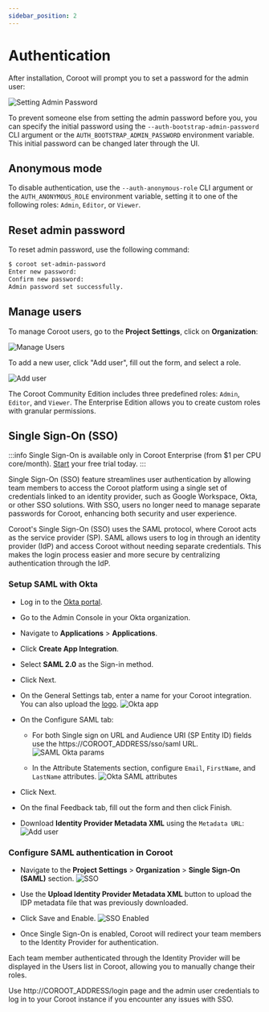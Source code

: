 ```yaml
---
sidebar_position: 2
---
```


# Authentication

After installation, Coroot will prompt you to set a password for the admin user:

<img alt="Setting Admin Password" src="/img/docs/admin_password.png" class="card w-1200"/>

To prevent someone else from setting the admin password before you, you can specify the initial password using the 
`--auth-bootstrap-admin-password` CLI argument or the `AUTH_BOOTSTRAP_ADMIN_PASSWORD` environment variable. 
This initial password can be changed later through the UI.

## Anonymous mode

To disable authentication, use the `--auth-anonymous-role` CLI argument or the `AUTH_ANONYMOUS_ROLE` environment variable, 
setting it to one of the following roles: `Admin`, `Editor`, or `Viewer`.

## Reset admin password

To reset admin password, use the following command:

```bash
$ coroot set-admin-password
Enter new password:
Confirm new password:
Admin password set successfully.
```

## Manage users

To manage Coroot users, go to the **Project Settings**, click on **Organization**:

<img alt="Manage Users" src="/img/docs/users.png" class="card w-1200"/>

To add a new user, click "Add user", fill out the form, and select a role.

<img alt="Add user" src="/img/docs/add_user.png"  class="card w-600"/>

The Coroot Community Edition includes three predefined roles: `Admin`, `Editor`, and `Viewer`. 
The Enterprise Edition allows you to create custom roles with granular permissions.

## Single Sign-On (SSO)

:::info
Single Sign-On is available only in Coroot Enterprise (from $1 per CPU core/month). [Start](https://coroot.com/account) your free trial today.
:::

Single Sign-On (SSO) feature streamlines user authentication by allowing team members to access the Coroot platform using 
a single set of credentials linked to an identity provider, such as Google Workspace, Okta, or other SSO solutions. 
With SSO, users no longer need to manage separate passwords for Coroot, enhancing both security and user experience.

Coroot's Single Sign-On (SSO) uses the SAML protocol, where Coroot acts as the service provider (SP). 
SAML allows users to log in through an identity provider (IdP) and access Coroot without needing separate credentials. 
This makes the login process easier and more secure by centralizing authentication through the IdP.

### Setup SAML with Okta

* Log in to the [Okta portal](https://login.okta.com/).
* Go to the Admin Console in your Okta organization.
* Navigate to **Applications** > **Applications**.
* Click **Create App Integration**.
* Select **SAML 2.0** as the Sign-in method.
* Click Next.
* On the General Settings tab, enter a name for your Coroot integration. You can also upload the [logo](https://coroot.com/static/img/coroot_512.png).
  <img alt="Okta app" src="/img/docs/saml_okta_app.png" class="card w-600"/>

* On the Configure SAML tab:
  * For both Single sign on URL and Audience URI (SP Entity ID) fields use the https://COROOT_ADDRESS/sso/saml URL.  
    <img alt="SAML Okta params" src="/img/docs/saml_okta_params.png"  class="card w-600"/>

  * In the Attribute Statements section, configure `Email`, `FirstName`, and `LastName` attributes.
    <img alt="Okta SAML attributes" src="/img/docs/saml_okta_attributes.png" class="card w-600"/>
  
* Click Next.
* On the final Feedback tab, fill out the form and then click Finish.
* Download **Identity Provider Metadata XML** using the `Metadata URL`:
  <img alt="Add user" src="/img/docs/saml_okta_metadata.png" class="card w-600"/>

### Configure SAML authentication in Coroot

* Navigate to the **Project Settings** > **Organization** > **Single Sign-On (SAML)** section.
  <img alt="SSO" src="/img/docs/saml_upload_metadata.png" class="card w-800"/>
  
* Use the **Upload Identity Provider Metadata XML** button to upload the IDP metadata file that was previously downloaded.

* Click Save and Enable.
  <img alt="SSO Enabled" src="/img/docs/saml_enabled.png"  class="card w-800"/>

* Once Single Sign-On is enabled, Coroot will redirect your team members to the Identity Provider for authentication.

Each team member authenticated through the Identity Provider will be displayed in the Users list in Coroot, allowing you to manually change their roles.

Use http://COROOT_ADDRESS/login page and the admin user credentials to log in to your Coroot instance if you encounter any issues with SSO.

